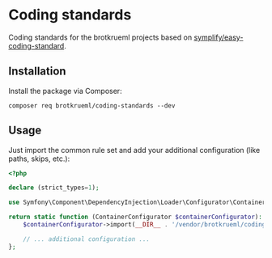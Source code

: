 # Coding standards

Coding standards for the brotkrueml projects based on
[symplify/easy-coding-standard](https://github.com/symplify/easy-coding-standard).

## Installation

Install the package via Composer:

    composer req brotkrueml/coding-standards --dev

## Usage

Just import the common rule set and add your additional configuration
(like paths, skips, etc.):

```php
<?php

declare (strict_types=1);

use Symfony\Component\DependencyInjection\Loader\Configurator\ContainerConfigurator;

return static function (ContainerConfigurator $containerConfigurator): void {
    $containerConfigurator->import(__DIR__ . '/vendor/brotkrueml/coding-standards/config/common.php');

    // ... additional configuration ...
};
```

